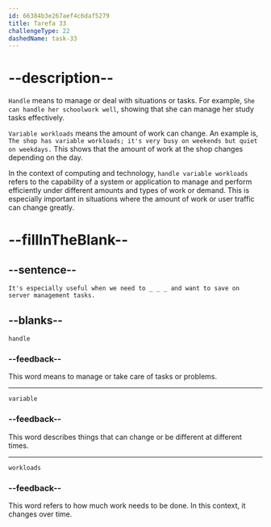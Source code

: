 ```yaml
---
id: 66384b3e267aef4c6daf5279
title: Tarefa 33
challengeType: 22
dashedName: task-33
---
```


<!--
AUDIO REFERENCE:
Lisa: It's especially useful when we need to handle variable workloads and want to save on server management tasks.
-->

# --description--

`Handle` means to manage or deal with situations or tasks. For example, `She can handle her schoolwork well`, showing that she can manage her study tasks effectively.

`Variable workloads` means the amount of work can change. An example is, `The shop has variable workloads; it's very busy on weekends but quiet on weekdays.` This shows that the amount of work at the shop changes depending on the day.

In the context of computing and technology, `handle variable workloads` refers to the capability of a system or application to manage and perform efficiently under different amounts and types of work or demand. This is especially important in situations where the amount of work or user traffic can change greatly.

# --fillInTheBlank--

## --sentence--

`It's especially useful when we need to _ _ _ and want to save on server management tasks.`

## --blanks--

`handle`

### --feedback--

This word means to manage or take care of tasks or problems.

---

`variable`

### --feedback--

This word describes things that can change or be different at different times.

---

`workloads`

### --feedback--

This word refers to how much work needs to be done. In this context, it changes over time.

